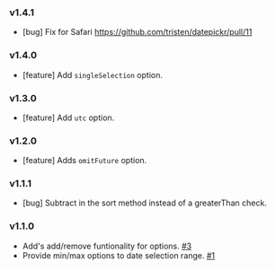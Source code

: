 ### v1.4.1

- [bug] Fix for Safari https://github.com/tristen/datepickr/pull/11

### v1.4.0

- [feature] Add `singleSelection` option.

### v1.3.0

- [feature] Add `utc` option.

### v1.2.0

- [feature] Adds `omitFuture` option.

### v1.1.1

- [bug] Subtract in the sort method instead of a greaterThan check.

### v1.1.0

- Add's add/remove funtionality for options. [#3](https://github.com/tristen/datepickr/issues/3)
- Provide min/max options to date selection range. [#1](https://github.com/tristen/datepickr/issues/1)
